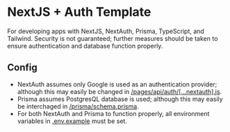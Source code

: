 # NextJS + Auth Template
For developing apps with NextJS, NextAuth, Prisma, TypeScript, and Tailwind. Security is not guaranteed; further measures should be taken to ensure authentication and database function properly. 

## Config
* NextAuth assumes only Google is used as an authentication provider; although this may easily be changed in [/pages/api/auth/[...nextauth].js](/pages/api/auth/%5B...nextauth%5D.js).
* Prisma assumes PostgresQL database is used; although this may easily be interchaged in [/prisma/schema.prisma](/prisma/schema.prisma).
* For both NextAuth and Prisma to function properly, all environment variables in [.env.example](/.env.example) must be set.